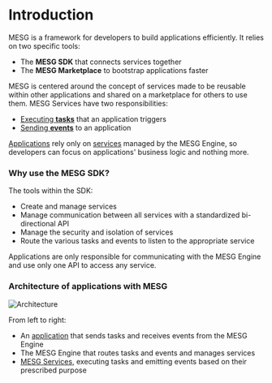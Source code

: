 # Introduction

MESG is a framework for developers to build applications efficiently. It relies on two specific tools:

- The **MESG SDK** that connects services together
- The **MESG Marketplace** to bootstrap applications faster

MESG is centered around the concept of services made to be reusable within other applications and shared on a marketplace for others to use them.
MESG Services have two responsibilities:
- [Executing **tasks**](/guide/service/listen-for-tasks.md) that an application triggers
- [Sending **events**](/guide/service/emit-an-event.md) to an application

[Applications](/guide/application/) rely only on [services](/guide/service/) managed by the MESG Engine, so developers can focus on applications' business logic and nothing more.

### Why use the MESG SDK?

The tools within the SDK:
- Create and manage services 
- Manage communication between all services with a standardized bi-directional API
- Manage the security and isolation of services
- Route the various tasks and events to listen to the appropriate service

Applications are only responsible for communicating with the MESG Engine and use only one API to access any service. 

### Architecture of applications with MESG

![Architecture](/schema.svg)

From left to right:
- An [application](/guide/application/) that sends tasks and receives events from the MESG Engine
- The MESG Engine that routes tasks and events and manages services
- [MESG Services](/guide/service/), executing tasks and emitting events based on their prescribed purpose

